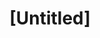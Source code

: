 ---
pid: pt50
title: "[Untitled]"
location_transcription: 
coordinates: "[-75.128952, 39.966109]"
zipcode: 
gen_neighborhood: 
neighborhood: 
outside_phl: 
age: 
age_range: 
instagram: 
image_file_name: pt_50.jpg
proposal_transcription: 
topic: Unknown
topic_summary: '0'
type: Other No Form
keywords_other: 
credit: 
image_labels: 
twitter: 
facebook: 
permalink: "/monuments/pt50/"
layout: item-page
---